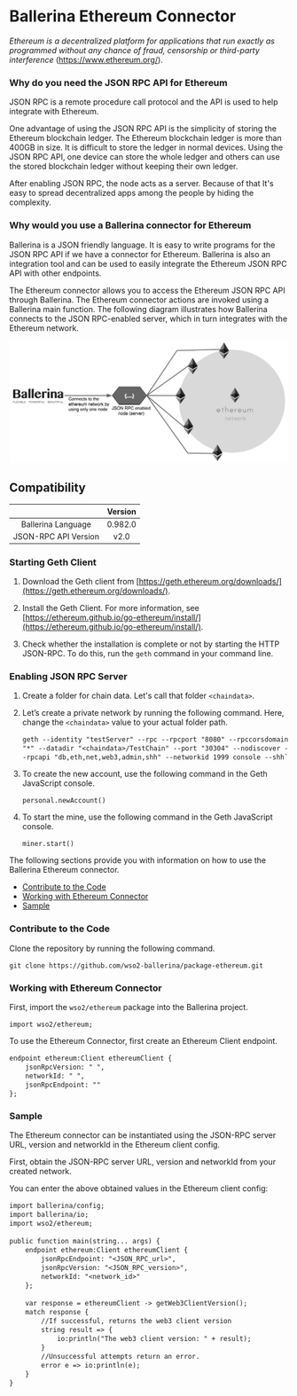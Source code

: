 # Ballerina Ethereum Connector

*Ethereum is a decentralized platform for applications that run exactly as programmed without any chance of fraud, censorship or third-party interference* (https://www.ethereum.org/).

### Why do you need the JSON RPC API for Ethereum

JSON RPC is a remote procedure call protocol and the API is used to help integrate with Ethereum.

One advantage of using the JSON RPC API is the simplicity of storing the Ethereum blockchain ledger. The Ethereum blockchain ledger is more than 400GB in size. It is difficult to store the ledger in normal devices. Using the JSON RPC API, one device can store the whole ledger and others can use the stored blockchain ledger without keeping their own ledger.

After enabling JSON RPC, the node acts as a server. Because of that It's easy to spread decentralized apps among the people by hiding the complexity.

### Why would you use a Ballerina connector for Ethereum

Ballerina is a JSON friendly language. It is easy to write programs for the JSON RPC API if we have a connector for Ethereum. Ballerina is also an integration tool and can be used to easily integrate the Ethereum JSON RPC API with other endpoints.

The Ethereum connector allows you to access the Ethereum JSON RPC API through Ballerina. The Ethereum connector actions are invoked using a Ballerina main function. The following diagram illustrates how Ballerina connects to the JSON RPC-enabled server, which in turn integrates with the Ethereum network.

![Ballerina -Ethereum Connector Overview](BallerinaEthereumJSONRPC.png)

## Compatibility

|                          |    Version     |
|:------------------:      |:--------------:|
| Ballerina Language       |   0.982.0      |
| JSON-RPC API Version     |   v2.0         |

### Starting Geth Client

1. Download the Geth client from [https://geth.ethereum.org/downloads/](https://geth.ethereum.org/downloads/).

2. Install the Geth Client. For more information, see [https://ethereum.github.io/go-ethereum/install/](https://ethereum.github.io/go-ethereum/install/).

3. Check whether the installation is complete or not by starting the HTTP JSON-RPC. To do this, run the `geth` command in your command line.

### Enabling JSON RPC Server

1. Create a folder for chain data. Let's call that folder `<chaindata>`.

2. Let’s create a private network by running the following command. Here, change the `<chaindata>` value to your actual folder path.
    ````
    geth --identity "testServer" --rpc --rpcport "8080" --rpccorsdomain "*" --datadir "<chaindata>/TestChain" --port "30304" --nodiscover --rpcapi "db,eth,net,web3,admin,shh" --networkid 1999 console --shh`
    ````
3. To create the new account, use the following command in the Geth JavaScript console.
    ```
    personal.newAccount()
    ```

4. To start the mine, use the following command in the Geth JavaScript console.
    ```
    miner.start()
    ```
    
The following sections provide you with information on how to use the Ballerina Ethereum connector.

- [Contribute to the Code](#contribute-to-the-code)
- [Working with Ethereum Connector](#working-with-ethereum-connector)
- [Sample](#sample)

### Contribute to the Code

Clone the repository by running the following command. 

```shell
git clone https://github.com/wso2-ballerina/package-ethereum.git
```
   
### Working with Ethereum Connector 

First, import the `wso2/ethereum` package into the Ballerina project.

```ballerina
import wso2/ethereum;
```

To use the Ethereum Connector, first create an Ethereum Client endpoint.

```ballerina
endpoint ethereum:Client ethereumClient {
    jsonRpcVersion: " ",
    networkId: " ",
    jsonRpcEndpoint: ""
};
```

### Sample

The Ethereum connector can be instantiated using the JSON-RPC server URL, version and networkId in the Ethereum client config.

First, obtain the JSON-RPC server URL, version and networkId from your created network.

You can enter the above obtained values in the Ethereum client config:

```ballerina
import ballerina/config;
import ballerina/io;
import wso2/ethereum;

public function main(string... args) {
    endpoint ethereum:Client ethereumClient {
        jsonRpcEndpoint: "<JSON_RPC_url>",
        jsonRpcVersion: "<JSON_RPC_version>",
        networkId: "<network_id>"
    };

    var response = ethereumClient -> getWeb3ClientVersion();
    match response {
        //If successful, returns the web3 client version
        string result => {
            io:println("The web3 client version: " + result);
        }
        //Unsuccessful attempts return an error.
        error e => io:println(e);
    }
}
```